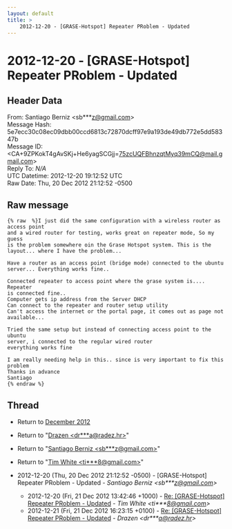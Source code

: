 ```yaml
---
layout: default
title: >
    2012-12-20 - [GRASE-Hotspot] Repeater PRoblem - Updated
---
```


# 2012-12-20 - [GRASE-Hotspot] Repeater PRoblem - Updated

## Header Data

From: Santiago Berniz \<sb***z@gmail.com\><br>
Message Hash: 5e7ecc30c08ec09dbb00ccd6813c72870dcff97e9a193de49db772e5dd58347b<br>
Message ID: \<CA+9ZPKokT4gAvSKj+He6yagSCGjj=75zcUQFBhnzqtMyq39mCQ@mail.gmail.com\><br>
Reply To: _N/A_<br>
UTC Datetime: 2012-12-20 19:12:52 UTC<br>
Raw Date: Thu, 20 Dec 2012 21:12:52 -0500<br>

## Raw message

```
{% raw  %}I just did the same configuration with a wireless router as access point
and a wired router for testing, works great on repeater mode, So my guess
is the problem somewhere oin the Grase Hotspot system. This is the
layout... where I have the problem...

Have a router as an access point (bridge mode) connected to the ubuntu
server... Everything works fine..

Connected repeater to access point where the grase system is.... Repeater
is connected fine..
Computer gets ip address from the Server DHCP
Can connect to the repeater and router setup utility
Can't access the internet or the portal page, it comes out as page not
available...

Tried the same setup but instead of connecting access point to the ubuntu
server, i connected to the regular wired router
everything works fine

I am really needing help in this.. since is very important to fix this
problem
Thanks in advance
Santiago
{% endraw %}
```

## Thread

+ Return to [December 2012](/archive/2012/12)

+ Return to "[Drazen <dr***a<span>@</span>radez.hr>](/authors/dr___a_at_radez_hr)"
+ Return to "[Santiago Berniz <sb***z<span>@</span>gmail.com>](/authors/sb___z_at_gmail_com)"
+ Return to "[Tim White <ti***8<span>@</span>gmail.com>](/authors/ti___8_at_gmail_com)"

+ 2012-12-20 (Thu, 20 Dec 2012 21:12:52 -0500) - [GRASE-Hotspot] Repeater PRoblem - Updated - _Santiago Berniz \<sb***z@gmail.com\>_
  + 2012-12-20 (Fri, 21 Dec 2012 13:42:46 +1000) - [Re: [GRASE-Hotspot] Repeater PRoblem - Updated](/archive/2012/12/6dc26f6f02d67ee1026a1a55d22e940baae44affa386a41c4732cb5f63faa909) - _Tim White \<ti***8@gmail.com\>_
  + 2012-12-21 (Fri, 21 Dec 2012 16:23:15 +0100) - [Re: [GRASE-Hotspot] Repeater PRoblem - Updated](/archive/2012/12/05731a101f3279b922bf80e2e69573136a493ccad81ffd789a145f442cbd836c) - _Drazen \<dr***a@radez.hr\>_

